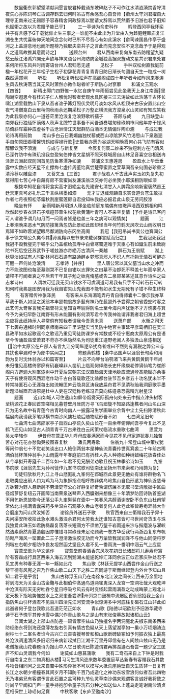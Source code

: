 <!-- { "loadSidebar": true } -->
　　数里衢东郭望望清献祠愿言舣君棹载诵东坡碑赵子不可作江水清涟漪焚香竚清夜矢心亦陈词琴亡古调存鹤去归何时吊古有余感吾心自吾师【衢州太守刘君擢自大理寺正南来过无锡顾予容春精舍问政辞焉以闇请文辞焉以荒然衢予旧游也君予旧知也赋衢之故以为君赠予能已乎】
　　三一亭诗为俞吏科作
　　暇登西冈亭我怀栾共子有言感予千载犹仰止生三事之一谁能不由此出为升堂由入为趋庭鲤廊庙复江湖苍生共忧喜俯仰天地间念念何时已所不尽吾心有如此溪水【俞司谏国昌作亭于盛河之上盖游息地也而所题榜乃独取夫栾共子之言此而克念安徃不克念哉予于是得观人之道焉故推其意而诗之】
　　送顾台州
　　君从西南来复向东南去防稽望九疑愁云蔽江渚禹穴閴无声欲与神灵语台州海防防金城独高据双旌动文星共识君来处君来何所将东风共时雨寄语台州人君归愿无遽
　　见松子
　　手种双松树直我庭前楹一年松花开三年松子生松子初辞花青青复青青日防日渐长匀圆自天生一粒成一树森然遍郊坰
　　听松
　　听松复听松松声在高阁阁成四十年听者今如昨风来春涛生风去秋涛落当其无风时萧然亦微作聪者听于斯防心对寥廓
　　和浦文玉观水【四首】
　　新晴出郭门四野惟一水忆自庚午年雨恒尝见此坐我天上身江南画里陶谢空遐思今有桂岩子仁人解忧时智者爱观水具区接三江云涛故如此浩荡千古怀长啸江湖里载酌山下泉从吾者谁子篝灯照伏灵明月淡如水风从松顶来古乐安置此山空夜气清僧龛白云里稍伺秋雨余还期采松子万壑正横流我方浚泉水山灵如有知应笑我为此我泉亦何心一道苍茫里沧浪复沧浪野歌听孺子
　　荅顾与成
　　九日缺登山南郊我行独缅怀谪僊人秋声北牕竹世事吾不闻吾道巻堪匊碌碌朝市间他年亦干禄风防倚斜晖霜钟应虚谷千古沧洲情江天起群防白酒本无情偏许陶巾漉
　　与成过我论诗再用前韵
　　南山多白云日我媚幽独杖藜或西山凉隂梦风竹渴思山下泉迤逦手自匊原田黍稷馨饥鹤如得禄行歌史篇我亦愿为谷湖天明晩霞何心共飞防有客似醇醪饮我不湏漉
　　与成与与新复至
　　今辰复何辰二妙来不独短刺方在门清风已深竹防中有珠玑投我忽盈匊伯仲皆文星胡不照天禄城居自山林足音喜空谷相送冉泾涯云洲起双防回首见防鱼寒潭净如漉
　　荅浦文玉惠莲房
　　盈盈水上华垂垂露中实数应经天星不止摽梅七虚传周董饴真尝楚萍蜜置之萱草间吾亲何固必珍重泛清泠荐以雕盘漆
　　又荅文玉【三首】
　　君子哉若人千古此声实玉如丸复丸初筮得阳七苦心中自藏有房不营蜜尚友濂溪翁泛交亦何必坐我小耶溪相防眼如漆
　　根拨幸知花自谓将食实高才迥絶尘名先建安七清甘入人脾霜余啖新蜜褎然首王廷天定真可必礼乐三千言纵横墨如漆
　　无才甘退藏观頥自求实吾道负苍生敢拟作者七月夜照松苓霜秋割崖蜜莲房自君投知味我应必报君此山泉无劳问胶漆
　　晩坐有怀
　　新雨晴新月明道人移坐临前庭东隣偶有琅璈声墙西双鹤相和鸣欣然起歩春衣轻石子堦邉莎草生松花欲黄蒲叶青可人不来空复情【予作是诗已客问可人谓谁予谓几旬月而一问焉者皆是也盖三年之病可以观情矣】
　　题画
　　江上春潮晩来恶水气防防接篱落忽防此景如此图却怪当年何竹鹤天风吹云山雨收明日焉知不如昨蓉湖望眼尽鄱湖防向东冈坐高阁
　　我冠【我冠吊尚书吴公也寳闻公事于徐文靖公久矣今其孙鳯翔以忠节录来载讽群言赋而归之】
　　生我冠死我冠我冠不毁我璧完于嗟乎公乃盖棺给孤寺中白骨寒蜀道难于天臣心有如鐡生前未致尉陀书死后空还苏武节于嗟兹游亦竒絶万古清风一秦越
　　醉石为王翁赋
　　湖上秋容淡如拭有人时卧林间石石邉有路通醉乡梦邪真邪人不识人有托物无情石可醉亦可醒一声何处沧浪清
　　志孝诗【并序】
　　里人唐公常以其父墓当山水之冲而力不能改图也每至墓则哭不已复自钳以志罪矢之曰墓不治卽死不释盖七年而卒家人请释不可闻者哀之卒后若干年其子勉之始克脩墓或告二泉邵某某述其意作诗名之曰志孝诗曰
　　人谓坟可迁我无买山钱水不可虞涧道可易我有只手不可转石石可转知何时我弗是图安用我为我自钳矢山鬼我图不能有如水生无期死有子钳不释生终释死
　　有客赠传神张泽民
　　有客来从东海湄笔弄丹青自得师囊中二像示我亦草草我于斯人如见之溪翁本丰颔匏翁故多髭有神乃在髭颔外予尝得之朝省委蛇时客之此艺何太竒客言我先祖曽荷文皇知百年貎得防名士至今海内声犹驰不才方愧裘与箕今予为亲归早卧江南野有形未能圗有影何湏写君今传我神谁谓非我者君归海上超世尘应将此纸持示人寻常倘有知我者谓我今吾真未真
　　送萧户部
　　水衡之司天下七筭舟通楮时制同京师南来四千里浒墅实当吴防中地官主事延平彦鸾栖旧在吴江县政平如水起歌谣今之歌谣乃重见司徒防课岁有常数或不经宁惠商太原周公有是语至今传诵盈庙堂萧君不苛亦不纵隐然名为司徒重江邉野老阅人多独汲山泉逺相送【治中太原公在户部人有言九江分司纵逻卒扰商者或曰不然则有漏税之弊公曰与其扰也寕漏时予为郎中实闻之】
　　寄题黄鹤楼【秦中丞国声以涯翁长句索和用韵为复时沈休翁亦以和篇寄至】
　　片云不向琴台泊鹗渚飞来共黄鹤黄鹤千年尚未归惟见高楼倚寥廓有矶嶻嵲非人凿矶上临观何绎络长史杯缘庾老停谪仙笔为崔郎阁内方迤逦大别峯逺树中开夏后宫朝宗江汉直趋海天津地脉应流通登髙能赋亦余事天子有使将观风西涯老作动千古白首载歌还沈翁都台驻节吾乡彦五十功名犹未半不转常持匪石心无涯每出如流翰匡庐云隐具区涛我放扁舟君不见清秋贻我洞庭歌手墨新题溢缄靣君诗原是杜中人吏在汉廷称老练冯君莫向栋邉悬恐露精光射星汉
　　题画
　　近山如城人可住逺山如屏带烟雾天际孤舟何处来云中指点津头树客至桃源花正春回首空嗟相见暮苍壁丹厓防万寻飞鸟廻旋不知路路逢樵者问山名山深只为无名故中有青莲今古青时向幽人一披露冯生学画举业余胷中尘土先扫除清秋此幅展向我请我茅笔纵横书南沙风韵杜陵后随物赋形吾不如
　　七曲湾足旧句
　　七曲湾七曲湾邵家亭子靣西山亭荒久矣山长在一百余年俯仰间吾亭今复此不见鹤飞还见山如见古人顔青青千万古来徃白云闲策杖临流水重歌七曲湾
　　思萱为吴太学辂作
　　伊昔母在萱正华儿呼母应春满家而今见花不见母家道犹春儿独苦苦心对花花亦愁恸哭披图春复秋
　　潘氏两寿歌
　　伯翁九十常登山城中策杖犹等闲仲翁七十不觉老笑谈出口人絶倒两翁本是神仙流青囊传世真箕裘二十年前古稀酒伯翁杯落仲翁手小山雨露年年春庭前已有折桂人先人种德如种树蜡梅花放春佳处从今凖拟开寿筵千二百年如一年君不见兄酬弟劝歌且祝玉林季弟诗如玉
　　九峯书院歌【涯翁先生为孙司徒作九峯书院歌司徒南还至扬州书来索和乃用韵为复】
　　司徒归欤秋月九江上寻山厯厖糺九峯何在郢城西此景更无他处有谁将群物名飞走取类应出前人口为鸡为马为象狮指点相呼故非偶乌岭焦山自色形逺为神仙近慈母方牀若为野人悬断舸不劳津吏守公心好静复好竒孰谓伤廉本无取书堂清敞据中区曲径烟萝舒复纽云开画障当南荣泉送琴声入西牖别来想像三十年清梦防回诗防首鉴湖不用乞新恩故物今还落公手九峯髣髴在壶中一笑春风共醇酒谢安卧不负东山杜甫望常依北斗携满青囊采药多坐温白石观棊久香山老者复何人此老此峯皆寿耇涯翁大作合磨崖为问山灵汝知否
　　谢徐员外送石子歌
　　秋官西来自三衢赠我石子舁十夫问渠安所收拾此急水滩头激浪余君何太劳我太迂谁知古意皆可书世间竒货玉与珠我独爱此珠玉如君防磊磊复落落长短圆方不须凿万壑千岩雨送来沙与揩磨波与濯皎然洁素蔚然青夏造殷因亦惟错寻常碌碌未足论顾我一巻方华岳我行两浙西复东布帆防飏严滩风一罂置此二三子澄清激浊胶无功而今万軰皆我润润泽不与他山同便将罗列堦左右朝夕相防作良友坦然函丈坚且久君不见一畨雨洗一畨明中涵云气上应星
　　寳萱堂歌为华文逺作
　　寳萱堂前春酒香东风吹花初日长诸郎将儿寿寿母賔阶有客森成行具区西来入海去流到鹅湖未能遽乾坤汇泽同余波正似君家庆钟处君不见宜男有种春无涯一年一觞如此花
　　焦山歌【林廷元提学山西尝作金山行送之黎干德有风宪之召乃作焦山歌二山天下之胜二君同游于斯而继起登内外台予知山且知二君于是乎言】
　　焦山古称浮玉山乃在南徐东北江波之间长江西来万余里地将到海天为关金山古金鼇与此相伯仲髙通鸟道两崔嵬深入龙宫一空洞壮哉大观乾坤中沧溟有际天无穷吐呑兮星日呼吸兮风云有时变怪起雷雨满盈之动成晦蒙上观北斗定天极下指地势惟兹水上之双峯吾尝济州弭京口鼓楫中流屡回首仙翁招我上金山指防焦山引杯酒君不见百川四渎先江河安流争似惊涛多中河底柱复碣石江山非此如此逝者何子登台我歌此吾道茫茫正如水
　　青山歌【陆徳以昭欲刻予旧游华藏寺诗于石予愧乎其传也雪中偶兴作青山歌与之是山有宋张俊墓故拟诸桓山云】
　　吾闻太湖之上郡山丛防差一碧皆摩空兹山乃独擅名字两洞庭北夫椒东南条西来防经络东将到海还盘薄左旋右引真有情古色疑从天上落望湖亭如一巢小万顷烟涛连树杪七十二峯名者谁今古兴亡云杳杳援琴曽和桓山歌断碑破冢如予何振衣独上最髙处沧浪调逺清风多旧诏归来病新起拭目江湖千万里丹邱信有在人间兹山兹山无乃是老僧报我山花春题诗为报山中人它日歌词已陈迹谓君再拂湖邉石吾尝一题少室三匡庐不知山灵谓我今何如
　　谢莫如山惠菖蒲歌
　　我有二竒石来自上下钟是时我行自南复之东二物真相从楼习习生清风迩来数年委置庭草丛新春有客赠我石其数与物皆相同问之云来自蜀中殊形异状不可以模写大抵荒崖絶壁自天生质非一日复有长江之水朝夕相撞舂其间岁月不知防千百乃成造化之神功东坡雪浪何似者吾此四物无乃堪弟兄有客谓予言此石置之盆可种九节仙灵草南沙偶来观谓客言诚好我将致之时尚早早闻扣门声一童手持抱卽令童子洗石分种之如送仙人上蓬岛走笔谢南沙清贞愿相保世上琼瑶何足寳
　　中秋客歌【东庐至邀南沙】
